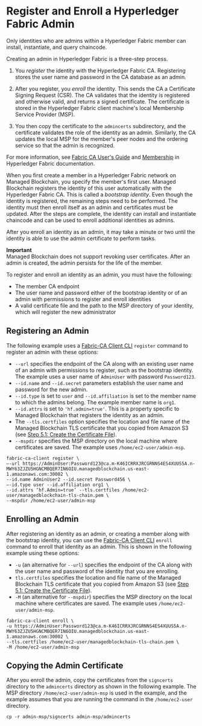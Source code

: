 # Register and Enroll a Hyperledger Fabric Admin<a name="managed-blockchain-hyperledger-create-admin"></a>

Only identities who are admins within a Hyperledger Fabric member can install, instantiate, and query chaincode\. 

Creating an admin in Hyperledger Fabric is a three\-step process\.

1. You *register* the identity with the Hyperledger Fabric CA\. Registering stores the user name and password in the CA database as an admin\.

1. After you register, you *enroll* the identity\. This sends the CA a Certificate Signing Request \(CSR\)\. The CA validates that the identity is registered and otherwise valid, and returns a signed certificate\. The certificate is stored in the Hyperledger Fabric client machine's local Membership Service Provider \(MSP\)\.

1. You then copy the certificate to the `admincerts` subdirectory, and the certificate validates the role of the identity as an admin\. Similarly, the CA updates the local MSP for the member's peer nodes and the ordering service so that the admin is recognized\.

 For more information, see [Fabric CA User's Guide](https://hyperledger-fabric-ca.readthedocs.io/en/release-1.4/users-guide.html) and [Membership](https://hyperledger-fabric.readthedocs.io/en/release-1.4/membership/membership.html) in Hyperledger Fabric documentation\.

When you first create a member in a Hyperledger Fabric network on Managed Blockchain, you specify the member's first user\. Managed Blockchain registers the identity of this user automatically with the Hyperledger Fabric CA\. This is called a *bootstrap identity*\. Even though the identity is registered, the remaining steps need to be performed\. The identity must then enroll itself as an admin and certificates must be updated\. After the steps are complete, the identity can install and instantiate chaincode and can be used to enroll additional identities as admins\.

After you enroll an identity as an admin, it may take a minute or two until the identity is able to use the admin certificate to perform tasks\.

**Important**  
Managed Blockchain does not support revoking user certificates\. After an admin is created, the admin persists for the life of the member\.

To register and enroll an identity as an admin, you must have the following:
+ The member CA endpoint
+ The user name and password either of the bootstrap identity or of an admin with permissions to register and enroll identities
+ A valid certificate file and the path to the MSP directory of your identity, which will register the new administrator

## Registering an Admin<a name="managed-blockchain-hyperledger-admin-register"></a>

The following example uses a [Fabric\-CA Client CLI](https://hyperledger-fabric-ca.readthedocs.io/en/release-1.4/clientcli.html) `register` command to register an admin with these options:
+ `--url` specifies the endpoint of the CA along with an existing user name of an admin with permissions to register, such as the bootstrap identity\. The example uses a user name of `AdminUser` with password `Password123`\.
+ `--id.name` and `--id.secret` parameters establish the user name and password for the new admin\.
+ `--id.type` is set to `user` and `--id.affiliation` is set to the member name to which the admins belong\. The example member name is `org1`\. 
+ `--id.attrs` is set to `'hf.admin=true'`\. This is a property specific to Managed Blockchain that registers the identity as an admin\.
+ The `--tls.certfiles` option specifies the location and file name of the Managed Blockchain TLS certificate that you copied from Amazon S3 \(see [Step 5\.1: Create the Certificate File](get-started-enroll-admin.md#get-started-enroll-member-create-cert)\)\.
+ `--mspdir` specifies the MSP directory on the local machine where certificates are saved\. The example uses `/home/ec2-user/admin-msp`\.

```
fabric-ca-client register \
–-url https://AdminUser:Password123@ca.m-K46ICRRXJRCGRNNS4ES4XUUS5A.n-MWY63ZJZU5HGNCMBQER7IN6OIU.managedblockchain.us-east-1.amazonaws.com:30002 \
--id.name AdminUser2 --id.secret Password456 \
–-id.type user --id.affiliation org1 \
--id.attrs ‘hf.Admin=true’ --tls.certfiles /home/ec2-user/managedblockchain-tls-chain.pem \
--mspdir /home/ec2-user/admin-msp
```

## Enrolling an Admin<a name="admin-hyperledger-admin-enroll"></a>

After registering an identity as an admin, or creating a member along with the bootstrap identity, you can use the [Fabric\-CA Client CLI](https://hyperledger-fabric-ca.readthedocs.io/en/release-1.2/clientcli.html) `enroll` command to enroll that identity as an admin\. This is shown in the following example using these options:
+ `-u` \(an alternative for `--url`\) specifies the endpoint of the CA along with the user name and password of the identity that you are enrolling\.
+ `tls.certfiles` specifies the location and file name of the Managed Blockchain TLS certificate that you copied from Amazon S3 \(see [Step 5\.1: Create the Certificate File](get-started-enroll-admin.md#get-started-enroll-member-create-cert)\)\.
+ `-M` \(an alternative for `--mspdir`\) specifies the MSP directory on the local machine where certificates are saved\. The example uses `/home/ec2-user/admin-msp`\.

```
fabric-ca-client enroll \
-u https://AdminUser:Password123@ca.m-K46ICRRXJRCGRNNS4ES4XUUS5A.n-MWY63ZJZU5HGNCMBQER7IN6OIU.managedblockchain.us-east-1.amazonaws.com:30002 \
--tls.certfiles /home/ec2-user/managedblockchain-tls-chain.pem \
-M /home/ec2-user/admin-msp
```

## Copying the Admin Certificate<a name="managed-blockchain-hyperledger-admin-copy-cert"></a>

After you enroll the admin, copy the certificates from the `signcerts` directory to the `admincerts` directory as shown in the following example\. The MSP directory `/home/ec2-user/admin-msp` is used in the example, and the example assumes that you are running the command in the `/home/ec2-user` directory\.

```
cp -r admin-msp/signcerts admin-msp/admincerts
```
